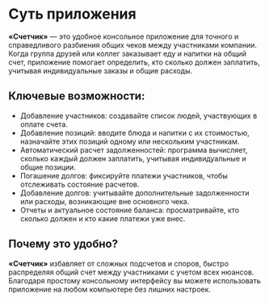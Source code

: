 # Суть приложения

**«Счетчик»** — это удобное консольное приложение для точного и справедливого 
разбиения общих чеков между участниками компании. Когда группа друзей или коллег
заказывает еду и напитки на общий счет, приложение помогает определить, кто
сколько должен заплатить, учитывая индивидуальные заказы и общие расходы.

## Ключевые возможности:
- Добавление участников: создавайте список людей, участвующих в оплате счета.
- Добавление позиций: вводите блюда и напитки с их стоимостью, назначайте этих 
позиций одному или нескольким участникам.
- Автоматический расчет задолженностей: программа вычисляет, сколько каждый должен
заплатить, учитывая индивидуальные и общие позиции.
- Погашение долгов: фиксируйте платежи участников, чтобы отслеживать состояние
расчетов.
- Добавление долгов: учитывайте дополнительные задолженности или расходы,
возникающие вне основного чека.
- Отчеты и актуальное состояние баланса: просматривайте, кто сколько должен
и кто какие платежи уже внес.
## Почему это удобно?
**«Счетчик»** избавляет от сложных подсчетов и споров, быстро распределяя
общий счет между участниками с учетом всех нюансов. Благодаря простому консольному интерфейсу вы можете использовать приложение на любом компьютере без лишних настроек.